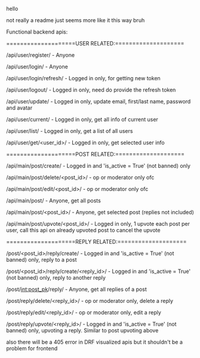 hello 

not really a readme just seems more like it this way bruh


Functional backend apis: 

====================USER RELATED:====================

/api/user/register/ - Anyone

/api/user/login/ - Anyone

/api/user/login/refresh/ - Logged in only, for getting new token

/api/user/logout/ - Logged in only, need do provide the refresh token

/api/user/update/ - Logged in only, update email, first/last name, password and avatar

/api/user/current/ - Logged in only, get all info of current user

/api/user/list/ - Logged in only, get a list of all users

/api/user/get/<user_id>/ - Logged in only, get selected user info

====================POST RELATED:====================

/api/main/post/create/ - Logged in and 'is_active = True' (not banned) only

/api/main/post/delete/<post_id>/ - op or moderator only ofc

/api/main/post/edit/<post_id>/ - op or moderator only ofc

/api/main/post/ - Anyone, get all posts

/api/main/post/<post_id>/ - Anyone, get selected post (replies not included)

/api/main/post/upvote/<post_id>/ - Logged in only, 1 upvote each post per user, call this api on already upvoted post to cancel the upvote

====================REPLY RELATED:====================

/post/<post_id>/reply/create/ - Logged in and 'is_active = True' (not banned) only, reply to a post

/post/<post_id>/reply/create/<reply_id>/ - Logged in and 'is_active = True' (not banned) only, reply to another reply

/post/<int:post_pk>/reply/ - Anyone, get all replies of a post

/post/reply/delete/<reply_id>/ - op or moderator only, delete a reply

/post/reply/edit/<reply_id>/ - op or moderator only, edit a reply

/post/reply/upvote/<reply_id>/ - Logged in and 'is_active = True' (not banned) only, upvoting a reply. Similar to post upvoting above

also there will be a 405 error in DRF visualized apis but it shouldn't be a problem for frontend